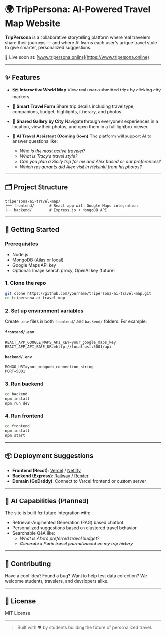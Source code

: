 # 🌍 TripPersona: AI-Powered Travel Map Website

**TripPersona** is a collaborative storytelling platform where real travelers share their journeys — and where AI learns each user's unique travel style to give smarter, personalized suggestions.

🔗 Live soon at: [www.tripersona.online](https://www.tripersona.online)

---

## ✨ Features

- 🗺️ **Interactive World Map**
  View real user-submitted trips by clicking city markers.

- 🧾 **Smart Travel Form**
  Share trip details including travel type, companions, budget, highlights, itinerary, and photos.

- 📸 **Shared Gallery by City**
  Navigate through everyone’s experiences in a location, view their photos, and open them in a full lightbox viewer.

- 🤖 **AI Travel Assistant (Coming Soon)**
  The platform will support AI to answer questions like:
  - _Who is the most active traveler?_
  - _What is Tracy’s travel style?_
  - _Can you plan a Sicily trip for me and Alex based on our preferences?_
  - _Which restaurants did Alex visit in Helsinki from his photos?_

---

## 🗂 Project Structure

```
tripersona-ai-travel-map/
├── frontend/       # React app with Google Maps integration
├── backend/        # Express.js + MongoDB API
```

---

## 🚀 Getting Started

### Prerequisites

- Node.js
- MongoDB (Atlas or local)
- Google Maps API key
- Optional: Image search proxy, OpenAI key (future)

### 1. Clone the repo

```bash
git clone https://github.com/yourname/tripersona-ai-travel-map.git
cd tripersona-ai-travel-map
```

### 2. Set up environment variables

Create `.env` files in both `frontend/` and `backend/` folders. For example:

#### `frontend/.env`

```
REACT_APP_GOOGLE_MAPS_API_KEY=your_google_maps_key
REACT_APP_API_BASE_URL=http://localhost:5001/api
```

#### `backend/.env`

```
MONGO_URI=your_mongodb_connection_string
PORT=5001
```

### 3. Run backend

```bash
cd backend
npm install
npm run dev
```

### 4. Run frontend

```bash
cd frontend
npm install
npm start
```

---

## 📦 Deployment Suggestions

- **Frontend (React)**: [Vercel](https://vercel.com) / [Netlify](https://www.netlify.com)
- **Backend (Express)**: [Railway](https://railway.app) / [Render](https://render.com)
- **Domain (GoDaddy)**: Connect to Vercel frontend or custom server

---

## 🧠 AI Capabilities (Planned)

The site is built for future integration with:

- Retrieval-Augmented Generation (RAG) based chatbot
- Personalized suggestions based on clustered travel behavior
- Searchable Q&A like:
  - _What is Alex’s preferred travel budget?_
  - _Generate a Paris travel journal based on my trip history_

---

## 🤝 Contributing

Have a cool idea? Found a bug? Want to help test data collection?
We welcome students, travelers, and developers alike.

---

## 🪪 License

MIT License

---

> Built with ❤️ by students building the future of personalized travel.
